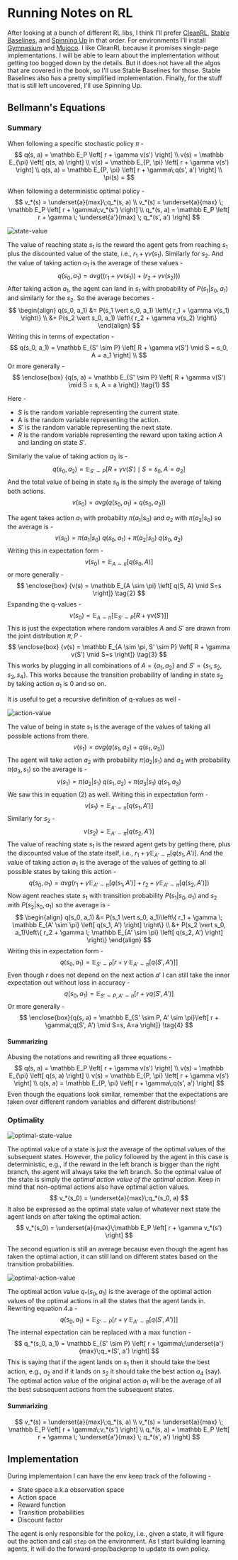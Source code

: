 # Running Notes on RL

After looking at a bunch of different RL libs, I think I'll prefer [CleanRL](https://github.com/vwxyzjn/cleanrl), [Stable Baselines](https://github.com/DLR-RM/stable-baselines3), and [Spinning Up](https://spinningup.openai.com) in that order. For environments I'll install [Gymnasium](https://github.com/Farama-Foundation/Gymnasium) and [Mujoco](https://mujoco.org/). I like CleanRL because it promises single-page implementations. I will be able to learn about the implementation without getting too bogged down by the details. But it does not have all the algos that are covered in the book, so I'll use Stable Baselines for those. Stable Baselines also has a pretty simplified implementation. Finally, for the stuff that is still left uncovered, I'll use Spinning Up.

## Bellmann's Equations

### Summary

When following a specific stochastic policy $\pi$ -
$$
q(s, a) = \mathbb E_P \left[ r + \gamma v(s') \right] \\
v(s) = \mathbb E_{\pi} \left[ q(s, a) \right] \\
v(s) = \mathbb E_{P, \pi} \left[ r + \gamma v(s') \right] \\
q(s, a) = \mathbb E_{P, \pi} \left[ r + \gamma\;q(s', a') \right] \\
\pi(s) =
$$

When following a deterministic optimal policy -
$$
v_*(s) = \underset{a}{max}\;q_*(s, a) \\
v_*(s) = \underset{a}{max} \; \mathbb E_P \left[ r + \gamma\;v_*(s') \right] \\
q_*(s, a) = \mathbb E_P \left[ r + \gamma \; \underset{a'}{max} \; q_*(s', a') \right]
$$


![state-value](./state-value.png)

The value of reaching state $s_1$ is the reward the agent gets from reaching $s_1$ plus the discounted value of the state, i.e., $r_1 + \gamma v(s_1)$. Similarly for $s_2$. And the value of taking action $a_1$ is the average of these values -
$$
q(s_0, a_1) = avg\left( \left( r_1 + \gamma v(s_1) \right) + \left( r_2 + \gamma v(s_2) \right) \right)
$$
After taking action $a_1$, the agent can land in $s_1$ with probability of $P(s_1 \vert s_0, a_1)$ and similarly for the $s_2$. So the average becomes -
$$
\begin{align}
q(s_0, a_1) &= P(s_1 \vert s_0, a_1) \left\{ r_1 + \gamma v(s_1) \right\} \\
&+ P(s_2 \vert s_0, a_1) \left\{ r_2 + \gamma v(s_2) \right\}
\end{align}
$$
Writing this in terms of expectation -
$$
q(s_0, a_1) = \mathbb E_{S' \sim P} \left[ R + \gamma v(S') \mid S = s_0, A = a_1 \right] \\
$$
Or more generally -
$$
\enclose{box}
{q(s, a) = \mathbb E_{S' \sim P} \left[ R + \gamma v(S') \mid S = s, A = a \right]} \tag{1}
$$


Here -

* $S$ is the random variable representing the current state.
* A is the random variable representing the action.
* $S'$ is the random variable representing the next state.
* $R$ is the random variable representing the reward upon taking action $A$ and landing on state $S'$.

Similarly the value of taking action $a_2$ is -
$$
q(s_0, a_2) = \mathbb E_{S' \sim P} \left[ R + \gamma v(S') \mid S=s_0, A=a_2 \right]
$$
And the total value of being in state $s_0$ is the simply the average of taking both actions.
$$
v(s_0) = avg(q(s_0, a_1) + q(s_0, a_2))
$$


The agent takes action $a_1$ with probabilty $\pi(a_1 \vert s_0)$ and $a_2$ with $\pi(a_2 \vert s_0)$ so the average is -
$$
v(s_0) = \pi(a_1 \vert s_0)\;q(s_0, a_1) + \pi(a_2 \vert s_0)\;q(s_0, a_2)
$$
Writing this in expectation form -
$$
v(s_0) = \mathbb E_{A \sim \pi} \left[ q(s_0, A) \right]
$$
or more generally -
$$
\enclose{box}
{v(s) = \mathbb E_{A \sim \pi} \left[ q(S, A) \mid S=s \right]} \tag{2}
$$
Expanding the q-values -
$$
v(s_0) = \mathbb E_{A \sim \pi} \left[ \mathbb E_{S' \sim P} \left[ R + \gamma v(S') \right] \right]
$$
This is just the expectation where random varaibles $A$ and $S'$ are drawn from the joint distribution $\pi, P$ -
$$
\enclose{box}
{v(s) = \mathbb E_{A \sim \pi, S' \sim P} \left[ R + \gamma v(S') \mid S=s \right]} \tag{3}
$$
This works by plugging in all combinations of $A = \left\{ a_1, a_2 \right\}$ and $S' = \left\{ s_1, s_2, s_3, s_4 \right\}$. This works because the transition probability of landing in state $s_2$ by taking action $a_1$ is $0$ and so on. 

It is useful to get a recursive definition of q-values as well -

![action-value](./action-value.png)

The value of being in state $s_1$ is the average of the values of taking all possible actions from there.
$$
v(s_1) = avg\left( q(s_1, a_2) + q(s_1, a_3) \right)
$$
The agent will take action $a_2$ with probability $\pi(a_2 \vert s_1)$ and $a_3$ with probability $\pi(a_3, s_1)$ so the average is -
$$
v(s_1) = \pi(a_2 \vert s_1)\;q(s_1, a_2) + \pi(a_3 \vert s_1)\;q(s_1, a_3)
$$
We saw this in equation (2) as well. Writing this in expectation form -
$$
v(s_1) = \mathbb E_{A' \sim \pi} \left[ q(s_1, A')\right]
$$
Similarly for $s_2$ -
$$
v(s_2) = \mathbb E_{A' \sim \pi}\left[ q(s_2, A') \right]
$$
The value of reaching state $s_1$ is the reward agent gets by getting there, plus the discounted value of the state itself, i.e., $r_1 + \gamma \mathbb E_{A' \sim \pi}\left[ q(s_1, A') \right]$. And the value of taking action $a_1$ is the average of the values of getting to all possible states by taking this action -
$$
q(s_0, a_1) = avg\left( r_1 + \gamma \mathbb E_{A' \sim \pi}\left[ q(s_1, A') \right] + r_2 + \gamma \mathbb E_{A' \sim \pi}\left[ q(s_2, A') \right] \right)
$$
Now agent reaches state $s_1$ with transition probability $P(s_1 \vert s_0, a_1)$ and $s_2$ with $P(s_2 \vert s_0, a_1)$ so the average is -
$$
\begin{align}
q(s_0, a_1) &= P(s_1 \vert s_0, a_1)\left\{ r_1 + \gamma \; \mathbb E_{A' \sim \pi} \left[ q(s_1, A') \right]
\right\} \\
&+ P(s_2 \vert s_0, a_1)\left\{ r_2 + \gamma \; \mathbb E_{A' \sim \pi} \left[ q(s_2, A') \right] \right\}
\end{align}
$$
Writing this in expectation form -
$$
q(s_0, a_1) = \mathbb E_{S' \sim P} \left[ r + \gamma\;\mathbb E_{A' \sim \pi} \left[ q(S', A') \right] \right] \tag{4.a}
$$
Even though $r$ does not depend on the next action $a'$ I can still take the inner expectation out without loss in accuracy -
$$
q(s_0, a_1) = \mathbb E_{S' \sim P, A' \sim \pi} \left[ r + \gamma q(S', A') \right]
$$
Or more generally - 
$$
\enclose{box}{q(s, a) = \mathbb E_{S' \sim P, A' \sim \pi}\left[ r + \gamma\;q(S', A') \mid S=s, A=a \right]} \tag{4}
$$
#### Summarizing

Abusing the notations and rewriting all three equations -
$$
q(s, a) = \mathbb E_P \left[ r + \gamma v(s') \right] \\
v(s) = \mathbb E_{\pi} \left[ q(s, a) \right] \\
v(s) = \mathbb E_{P, \pi} \left[ r + \gamma v(s') \right] \\
q(s, a) = \mathbb E_{P, \pi} \left[ r + \gamma\;q(s', a') \right]
$$
Even though the equations look similar, remember that the expectations are taken over different random variables and different distributions!

### Optimality

![optimal-state-value](./optimal-state-value.png)

The optimal value of a state is just the average of the optimal values of the subsequent states. However, the policy followed by the agent in this case is deterministic, e.g., if the reward in the left branch is bigger than the right branch, the agent will always take the left branch. So the optimal value of the state is simply the *optimal action value of the optimal action*. Keep in mind that non-optimal actions also have optimal action values. 
$$
v_*(s_0) = \underset{a}{max}\;q_*(s_0, a)
$$
It also be expressed as the optimal state value of whatever next state the agent lands on after taking the optimal action.
$$
v_*(s_0) = \underset{a}{max}\;\mathbb E_P \left[ r + \gamma v_*(s') \right]
$$


The second equation is still an average because even though the agent has taken the optimal action, it can still land on different states based on the transition probabilities.

![optimal-action-value](./optimal-action-value.png)



The optimal action value $q_*(s_0, a_1)$ is the average of the optimal action values of the optimal actions in all the states that the agent lands in. Rewriting equation 4.a -
$$
q(s_0, a_1) = \mathbb E_{S' \sim P} \left[ r + \gamma\;\mathbb E_{A' \sim \pi} \left[ q(S', A') \right] \right]
$$
The internal expectation can be replaced with a max function -
$$
q_*(s_0, a_1) = \mathbb E_{S' \sim P} \left[ r + \gamma\;\underset{a'}{max}\;q_*(S', a') \right]
$$
This is saying that if the agent lands on $s_1$ then it should take the best action, e.g., $a_2$ and if it lands on $s_2$ it should take the best action $a_4$ (say). The optimal action value of the original action $a_1$ will be the average of all the best subsequent actions from the subsequent states.

#### Summarizing

$$
v_*(s) = \underset{a}{max}\;q_*(s, a) \\
v_*(s) = \underset{a}{max} \; \mathbb E_P \left[ r + \gamma\;v_*(s') \right] \\
q_*(s, a) = \mathbb E_P \left[ r + \gamma \; \underset{a'}{max} \; q_*(s', a') \right]
$$



## Implementation

During implementaion I can have the env keep track of the following -

* State space a.k.a observation space
* Action space
* Reward function
* Transition probabilities
* Discount factor



The agent is only responsible for the policy, i.e., given a state, it will figure out the action and call `step` on the environment. As I start building learning agents, it will do the forward-prop/backprop to update its own policy.

